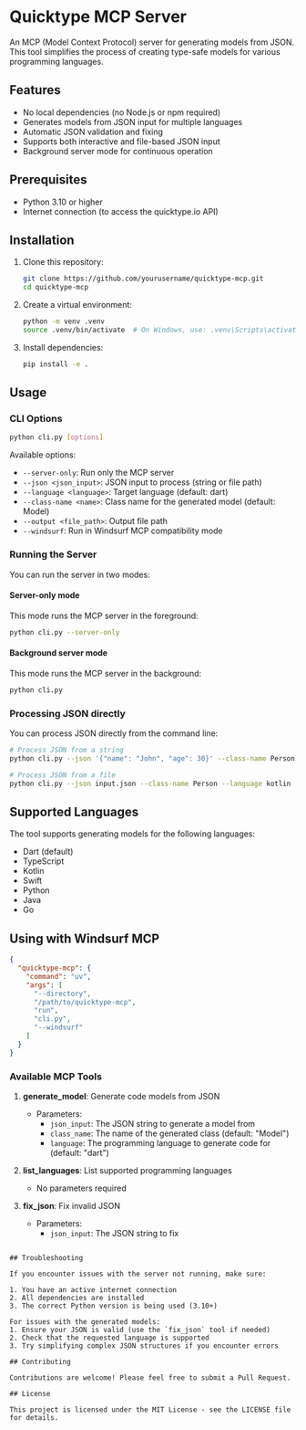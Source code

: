 # Quicktype MCP Server

An MCP (Model Context Protocol) server for generating models from JSON. This tool simplifies the process of creating type-safe models for various programming languages.

## Features

- No local dependencies (no Node.js or npm required)
- Generates models from JSON input for multiple languages
- Automatic JSON validation and fixing
- Supports both interactive and file-based JSON input
- Background server mode for continuous operation

## Prerequisites

- Python 3.10 or higher
- Internet connection (to access the quicktype.io API)

## Installation

1. Clone this repository:
   ```bash
   git clone https://github.com/yourusername/quicktype-mcp.git
   cd quicktype-mcp
   ```

2. Create a virtual environment:
   ```bash
   python -m venv .venv
   source .venv/bin/activate  # On Windows, use: .venv\Scripts\activate
   ```

3. Install dependencies:
   ```bash
   pip install -e .
   ```

## Usage

### CLI Options

```bash
python cli.py [options]
```

Available options:
- `--server-only`: Run only the MCP server
- `--json <json_input>`: JSON input to process (string or file path)
- `--language <language>`: Target language (default: dart)
- `--class-name <name>`: Class name for the generated model (default: Model)
- `--output <file_path>`: Output file path
- `--windsurf`: Run in Windsurf MCP compatibility mode

### Running the Server

You can run the server in two modes:

#### Server-only mode

This mode runs the MCP server in the foreground:

```bash
python cli.py --server-only
```

#### Background server mode

This mode runs the MCP server in the background:

```bash
python cli.py
```

### Processing JSON directly

You can process JSON directly from the command line:

```bash
# Process JSON from a string
python cli.py --json '{"name": "John", "age": 30}' --class-name Person --language dart

# Process JSON from a file
python cli.py --json input.json --class-name Person --language kotlin --output Person.kt
```

## Supported Languages

The tool supports generating models for the following languages:

- Dart (default)
- TypeScript
- Kotlin
- Swift
- Python
- Java
- Go


## Using with Windsurf MCP

```json
{
  "quicktype-mcp": {
    "command": "uv",
    "args": [
      "--directory",
      "/path/to/quicktype-mcp",
      "run",
      "cli.py",
      "--windsurf"
    ]
  }
}
```

### Available MCP Tools

1. **generate_model**: Generate code models from JSON
   - Parameters:
     - `json_input`: The JSON string to generate a model from
     - `class_name`: The name of the generated class (default: "Model")
     - `language`: The programming language to generate code for (default: "dart")

2. **list_languages**: List supported programming languages
   - No parameters required

3. **fix_json**: Fix invalid JSON
   - Parameters:
     - `json_input`: The JSON string to fix

```

## Troubleshooting

If you encounter issues with the server not running, make sure:

1. You have an active internet connection
2. All dependencies are installed
3. The correct Python version is being used (3.10+)

For issues with the generated models:
1. Ensure your JSON is valid (use the `fix_json` tool if needed)
2. Check that the requested language is supported
3. Try simplifying complex JSON structures if you encounter errors

## Contributing

Contributions are welcome! Please feel free to submit a Pull Request.

## License

This project is licensed under the MIT License - see the LICENSE file for details.